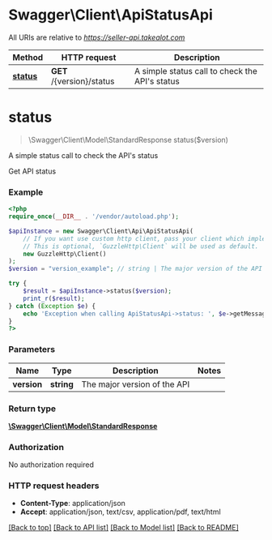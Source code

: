 # Swagger\Client\ApiStatusApi

All URIs are relative to *https://seller-api.takealot.com*

Method | HTTP request | Description
------------- | ------------- | -------------
[**status**](ApiStatusApi.md#status) | **GET** /{version}/status | A simple status call to check the API&#39;s status


# **status**
> \Swagger\Client\Model\StandardResponse status($version)

A simple status call to check the API's status

Get API status

### Example
```php
<?php
require_once(__DIR__ . '/vendor/autoload.php');

$apiInstance = new Swagger\Client\Api\ApiStatusApi(
    // If you want use custom http client, pass your client which implements `GuzzleHttp\ClientInterface`.
    // This is optional, `GuzzleHttp\Client` will be used as default.
    new GuzzleHttp\Client()
);
$version = "version_example"; // string | The major version of the API

try {
    $result = $apiInstance->status($version);
    print_r($result);
} catch (Exception $e) {
    echo 'Exception when calling ApiStatusApi->status: ', $e->getMessage(), PHP_EOL;
}
?>
```

### Parameters

Name | Type | Description  | Notes
------------- | ------------- | ------------- | -------------
 **version** | **string**| The major version of the API |

### Return type

[**\Swagger\Client\Model\StandardResponse**](../Model/StandardResponse.md)

### Authorization

No authorization required

### HTTP request headers

 - **Content-Type**: application/json
 - **Accept**: application/json, text/csv, application/pdf, text/html

[[Back to top]](#) [[Back to API list]](../../README.md#documentation-for-api-endpoints) [[Back to Model list]](../../README.md#documentation-for-models) [[Back to README]](../../README.md)


